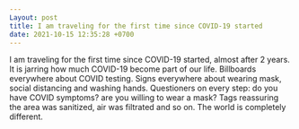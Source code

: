 ```yaml
---
Layout: post
title: I am traveling for the first time since COVID-19 started
date: 2021-10-15 12:35:28 +0700
---
```

I am traveling for the first time since COVID-19 started, almost after
2 years. It is jarring how much COVID-19 become part of our
life. Billboards everywhere about COVID testing. Signs everywhere about
wearing mask, social distancing and washing hands. Questioners on
every step: do you have COVID symptoms? are you willing to wear
a mask? Tags reassuring the area was sanitized, air was filtrated and so on. The
world is completely different.
